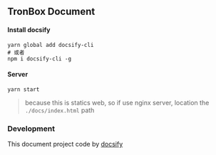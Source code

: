 ## TronBox Document


#### Install docsify

```shell script
yarn global add docsify-cli
# 或者
npm i docsify-cli -g
```

#### Server

```shell script
yarn start
```
> because this is statics web, so if use nginx server, location the `./docs/index.html` path


### Development

This document project code by [docsify](https://docsify.js.org/)